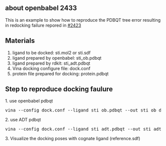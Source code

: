 <h2>about openbabel 2433</h2>
<p>This is an example to show how to reproduce the PDBQT tree error resulting in redocking failure repored in <a href="https://github.com/openbabel/openbabel/issues/2433">#2423</a></p>
<h2>Materials</h2>
<ol>
   <li>ligand to be docked: sti.mol2 or sti.sdf</li>
   <li>ligand prepared by openbabel: sti_ob.pdbqt</li>
   <li>ligand prepared by rdkit: sti_adt.pdbqt</li>
   <li>Vina docking configure file: dock.conf</li>
   <li>protein file prepared for docking: protein.pdbqt</li>
</ol>
<h2>Step to reproduce docking faulure</h2>
<p>1. use openbabel pdbqt</p>
<pre>
vina --config dock.conf --ligand sti_ob.pdbqt --out sti_ob_docked.pdbqt 
</pre>
<p>2. use ADT pdbqt</p>
<pre>
vina --config dock.conf --ligand sti_adt.pdbqt --out sti_adt_docked.pdbqt 
</pre>
<p>3. Visualize the docking poses with cognate ligand (reference.sdf) </p>
